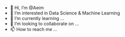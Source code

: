 - 👋 Hi, I’m @Aeim
- 👀 I’m interested in Data Science & Machine Learning
- 🌱 I’m currently learning ...
- 💞️ I’m looking to collaborate on ...
- 📫 How to reach me ...

<!---
Aeim/Aeim is a ✨ special ✨ repository because its `README.md` (this file) appears on your GitHub profile.
You can click the Preview link to take a look at your changes.
--->
